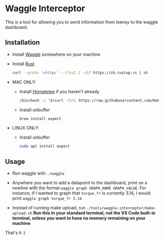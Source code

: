 # Waggle Interceptor

This is a tool for allowing you to send information from teensy to the waggle dashboard. 

## Installation 

- Install [Waggle](https://github.com/CU-Robotics/waggle) somewhere on your machine

- Install [Rust](https://www.rust-lang.org/tools/install)
  ```sh
  curl --proto '=https' --tlsv1.2 -sSf https://sh.rustup.rs | sh
  ```

- MAC ONLY:
  - Install [Homebrew](https://brew.sh) if you haven't already 
    ```sh
    /bin/bash -c "$(curl -fsSL https://raw.githubusercontent.com/Homebrew/install/HEAD/install.sh)"

  - Install unbuffer
    ```sh
    brew install expect
    ```

- LINUX ONLY:

  - Install unbuffer
    ```sh
    sudo apt install expect
    ```

## Usage

- Run waggle with `./waggle` 

- Anywhere you want to add a datapoint to the dashboard, print on a newline with the format `waggle graph GRAPH_NAME GRAPH_VALUE`. For instance, if I wanted to graph that `torque_fr` is currently 3.14, I would print `waggle graph torque_fr 3.14`

- Instead of running make upload, run `./tools/waggle-interceptor/make-upload.sh` **Run this in your standard terminal, not the VS Code built-in terminal, unless you want to have no memory remaining on your machine**

That's it :)
